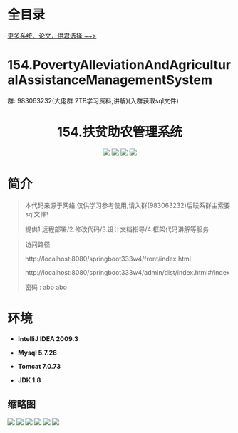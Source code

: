 # 全目录

[更多系统、论文，供君选择 ~~>](https://www.yuque.com/wisebit/blog)
# 154.PovertyAlleviationAndAgriculturalAssistanceManagementSystem

<p>群: 983063232(大佬群 2TB学习资料,讲解)(入群获取sql文件)</p>

<p><h1 align="center">154.扶贫助农管理系统</h1></p>


<p align="center">
	<img src="https://img.shields.io/badge/jdk-1.8-orange.svg"/>
    <img src="https://img.shields.io/badge/springBoot-5.x-lightgrey.svg"/>
    <img src="https://img.shields.io/badge/vue-3.x-blue.svg"/>
    <img src="https://img.shields.io/badge/mysql-5.x-yellow.svg"/>
</p>

# 简介


> 本代码来源于网络,仅供学习参考使用,请入群(983063232)后联系群主索要sql文件!
>
> 提供1.远程部署/2.修改代码/3.设计文档指导/4.框架代码讲解等服务

>访问路径
>
> http://localhost:8080/springboot333w4/front/index.html
>
> http://localhost:8080/springboot333w4/admin/dist/index.html#/index
>
> 密码 : abo abo


# 环境

- <b>IntelliJ IDEA 2009.3</b>

- <b>Mysql 5.7.26</b>

- <b>Tomcat 7.0.73</b>

- <b>JDK 1.8</b>




## 缩略图

![](https://bitwise.oss-cn-heyuan.aliyuncs.com/2024/9/10/c13263ab-e540-41fa-b0ed-024dd33c31b3.png)
![](https://bitwise.oss-cn-heyuan.aliyuncs.com/2024/9/10/3e10b39e-06b5-4d66-9d89-f1103634852b.png)
![](https://bitwise.oss-cn-heyuan.aliyuncs.com/2024/9/10/58961817-2fb4-442b-b07e-ac16c842553b.png)
![](https://bitwise.oss-cn-heyuan.aliyuncs.com/2024/9/10/411f8b76-6a86-46be-97cf-daf1423df6c5.png)
![](https://bitwise.oss-cn-heyuan.aliyuncs.com/2024/9/10/39b506f0-e30d-49ce-89b4-f1609d4b2e17.png)
![](https://bitwise.oss-cn-heyuan.aliyuncs.com/2024/9/10/2a99aac8-26ed-496e-ba1c-b3c6464129a0.png)



